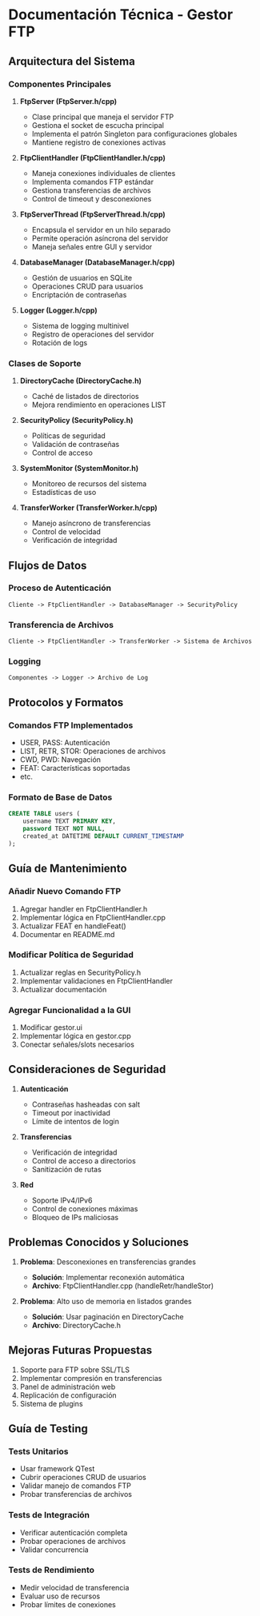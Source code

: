 # Documentación Técnica - Gestor FTP

## Arquitectura del Sistema

### Componentes Principales

1. **FtpServer (FtpServer.h/cpp)**
   - Clase principal que maneja el servidor FTP
   - Gestiona el socket de escucha principal
   - Implementa el patrón Singleton para configuraciones globales
   - Mantiene registro de conexiones activas

2. **FtpClientHandler (FtpClientHandler.h/cpp)**
   - Maneja conexiones individuales de clientes
   - Implementa comandos FTP estándar
   - Gestiona transferencias de archivos
   - Control de timeout y desconexiones

3. **FtpServerThread (FtpServerThread.h/cpp)**
   - Encapsula el servidor en un hilo separado
   - Permite operación asíncrona del servidor
   - Maneja señales entre GUI y servidor

4. **DatabaseManager (DatabaseManager.h/cpp)**
   - Gestión de usuarios en SQLite
   - Operaciones CRUD para usuarios
   - Encriptación de contraseñas

5. **Logger (Logger.h/cpp)**
   - Sistema de logging multinivel
   - Registro de operaciones del servidor
   - Rotación de logs

### Clases de Soporte

1. **DirectoryCache (DirectoryCache.h)**
   - Caché de listados de directorios
   - Mejora rendimiento en operaciones LIST

2. **SecurityPolicy (SecurityPolicy.h)**
   - Políticas de seguridad
   - Validación de contraseñas
   - Control de acceso

3. **SystemMonitor (SystemMonitor.h)**
   - Monitoreo de recursos del sistema
   - Estadísticas de uso

4. **TransferWorker (TransferWorker.h/cpp)**
   - Manejo asíncrono de transferencias
   - Control de velocidad
   - Verificación de integridad

## Flujos de Datos

### Proceso de Autenticación
```
Cliente -> FtpClientHandler -> DatabaseManager -> SecurityPolicy
```

### Transferencia de Archivos
```
Cliente -> FtpClientHandler -> TransferWorker -> Sistema de Archivos
```

### Logging
```
Componentes -> Logger -> Archivo de Log
```

## Protocolos y Formatos

### Comandos FTP Implementados
- USER, PASS: Autenticación
- LIST, RETR, STOR: Operaciones de archivos
- CWD, PWD: Navegación
- FEAT: Características soportadas
- etc.

### Formato de Base de Datos
```sql
CREATE TABLE users (
    username TEXT PRIMARY KEY,
    password TEXT NOT NULL,
    created_at DATETIME DEFAULT CURRENT_TIMESTAMP
);
```

## Guía de Mantenimiento

### Añadir Nuevo Comando FTP
1. Agregar handler en FtpClientHandler.h
2. Implementar lógica en FtpClientHandler.cpp
3. Actualizar FEAT en handleFeat()
4. Documentar en README.md

### Modificar Política de Seguridad
1. Actualizar reglas en SecurityPolicy.h
2. Implementar validaciones en FtpClientHandler
3. Actualizar documentación

### Agregar Funcionalidad a la GUI
1. Modificar gestor.ui
2. Implementar lógica en gestor.cpp
3. Conectar señales/slots necesarios

## Consideraciones de Seguridad

1. **Autenticación**
   - Contraseñas hasheadas con salt
   - Timeout por inactividad
   - Límite de intentos de login

2. **Transferencias**
   - Verificación de integridad
   - Control de acceso a directorios
   - Sanitización de rutas

3. **Red**
   - Soporte IPv4/IPv6
   - Control de conexiones máximas
   - Bloqueo de IPs maliciosas

## Problemas Conocidos y Soluciones

1. **Problema**: Desconexiones en transferencias grandes
   - **Solución**: Implementar reconexión automática
   - **Archivo**: FtpClientHandler.cpp (handleRetr/handleStor)

2. **Problema**: Alto uso de memoria en listados grandes
   - **Solución**: Usar paginación en DirectoryCache
   - **Archivo**: DirectoryCache.h

## Mejoras Futuras Propuestas

1. Soporte para FTP sobre SSL/TLS
2. Implementar compresión en transferencias
3. Panel de administración web
4. Replicación de configuración
5. Sistema de plugins

## Guía de Testing

### Tests Unitarios
- Usar framework QTest
- Cubrir operaciones CRUD de usuarios
- Validar manejo de comandos FTP
- Probar transferencias de archivos

### Tests de Integración
- Verificar autenticación completa
- Probar operaciones de archivos
- Validar concurrencia

### Tests de Rendimiento
- Medir velocidad de transferencia
- Evaluar uso de recursos
- Probar límites de conexiones
